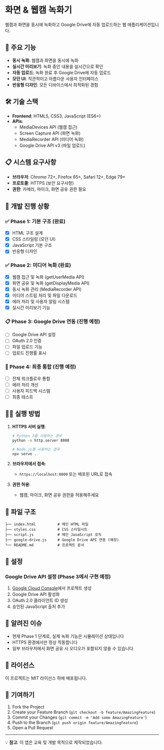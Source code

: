 # 화면 & 웹캠 녹화기

웹캠과 화면을 동시에 녹화하고 Google Drive에 자동 업로드하는 웹 애플리케이션입니다.

## 🚀 주요 기능

- **동시 녹화**: 웹캠과 화면을 동시에 녹화
- **실시간 미리보기**: 녹화 중인 내용을 실시간으로 확인
- **자동 업로드**: 녹화 완료 후 Google Drive에 자동 업로드
- **모던 UI**: 직관적이고 아름다운 사용자 인터페이스
- **반응형 디자인**: 모든 디바이스에서 최적화된 경험

## 🛠️ 기술 스택

- **Frontend**: HTML5, CSS3, JavaScript (ES6+)
- **APIs**: 
  - MediaDevices API (웹캠 접근)
  - Screen Capture API (화면 녹화)
  - MediaRecorder API (미디어 녹화)
  - Google Drive API v3 (파일 업로드)

## 📋 시스템 요구사항

- **브라우저**: Chrome 72+, Firefox 65+, Safari 12+, Edge 79+
- **프로토콜**: HTTPS (보안 요구사항)
- **권한**: 카메라, 마이크, 화면 공유 권한 필요

## 🚦 개발 진행 상황

### ✅ Phase 1: 기본 구조 (완료)
- [x] HTML 구조 설계
- [x] CSS 스타일링 (모던 UI)
- [x] JavaScript 기본 구조
- [x] 반응형 디자인

### ✅ Phase 2: 미디어 녹화 (완료)
- [x] 웹캠 접근 및 녹화 (getUserMedia API)
- [x] 화면 공유 및 녹화 (getDisplayMedia API)
- [x] 동시 녹화 관리 (MediaRecorder API)
- [x] 미디어 스트림 처리 및 파일 다운로드
- [x] 에러 처리 및 사용자 알림 시스템
- [x] 실시간 미리보기 기능

### 📋 Phase 3: Google Drive 연동 (진행 예정)
- [ ] Google Drive API 설정
- [ ] OAuth 2.0 인증
- [ ] 파일 업로드 기능
- [ ] 업로드 진행률 표시

### 🧪 Phase 4: 최종 통합 (진행 예정)
- [ ] 전체 워크플로우 통합
- [ ] 에러 처리 개선
- [ ] 사용자 피드백 시스템
- [ ] 최종 테스트

## 🏃‍♂️ 실행 방법

1. **HTTPS 서버 실행**:
   ```bash
   # Python 3를 사용하는 경우
   python -m http.server 8000
   
   # Node.js를 사용하는 경우
   npx serve .
   ```

2. **브라우저에서 접속**:
   - `https://localhost:8000` 또는 배포된 URL로 접속

3. **권한 허용**:
   - 웹캠, 마이크, 화면 공유 권한을 허용해주세요

## 📁 파일 구조

```
├── index.html          # 메인 HTML 파일
├── styles.css          # CSS 스타일시트
├── script.js           # 메인 JavaScript 로직
├── google-drive.js     # Google Drive API 연동 (예정)
└── README.md           # 프로젝트 문서
```

## 🔧 설정

### Google Drive API 설정 (Phase 3에서 구현 예정)

1. [Google Cloud Console](https://console.cloud.google.com/)에서 프로젝트 생성
2. Google Drive API 활성화
3. OAuth 2.0 클라이언트 ID 생성
4. 승인된 JavaScript 출처 추가

## 🐛 알려진 이슈

- 현재 Phase 1 단계로, 실제 녹화 기능은 시뮬레이션 상태입니다
- HTTPS 환경에서만 정상 작동합니다
- 일부 브라우저에서 화면 공유 시 오디오가 포함되지 않을 수 있습니다

## 📄 라이선스

이 프로젝트는 MIT 라이선스 하에 배포됩니다.

## 👥 기여하기

1. Fork the Project
2. Create your Feature Branch (`git checkout -b feature/AmazingFeature`)
3. Commit your Changes (`git commit -m 'Add some AmazingFeature'`)
4. Push to the Branch (`git push origin feature/AmazingFeature`)
5. Open a Pull Request

---

💡 **참고**: 이 앱은 교육 및 개발 목적으로 제작되었습니다. 